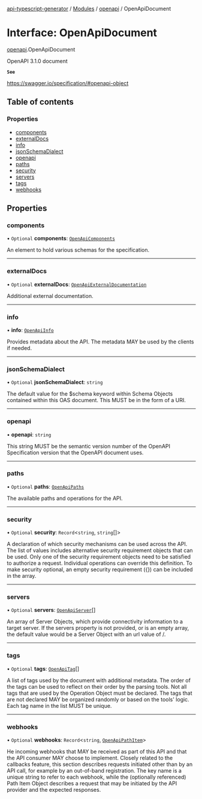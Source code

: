 [api-typescript-generator](../../README.md) / [Modules](../modules.md) / [openapi](../modules/openapi.md) / OpenApiDocument

# Interface: OpenApiDocument

[openapi](../modules/openapi.md).OpenApiDocument

OpenAPI 3.1.0 document

**`See`**

https://swagger.io/specification/#openapi-object

## Table of contents

### Properties

- [components](openapi.OpenApiDocument.md#components)
- [externalDocs](openapi.OpenApiDocument.md#externaldocs)
- [info](openapi.OpenApiDocument.md#info)
- [jsonSchemaDialect](openapi.OpenApiDocument.md#jsonschemadialect)
- [openapi](openapi.OpenApiDocument.md#openapi)
- [paths](openapi.OpenApiDocument.md#paths)
- [security](openapi.OpenApiDocument.md#security)
- [servers](openapi.OpenApiDocument.md#servers)
- [tags](openapi.OpenApiDocument.md#tags)
- [webhooks](openapi.OpenApiDocument.md#webhooks)

## Properties

### components

• `Optional` **components**: [`OpenApiComponents`](openapi.OpenApiComponents.md)

An element to hold various schemas for the specification.

___

### externalDocs

• `Optional` **externalDocs**: [`OpenApiExternalDocumentation`](openapi.OpenApiExternalDocumentation.md)

Additional external documentation.

___

### info

• **info**: [`OpenApiInfo`](openapi.OpenApiInfo.md)

Provides metadata about the API. The metadata MAY be used by the clients if needed.

___

### jsonSchemaDialect

• `Optional` **jsonSchemaDialect**: `string`

The default value for the $schema keyword within Schema Objects contained within this OAS document. This MUST be
in the form of a URI.

___

### openapi

• **openapi**: `string`

This string MUST be the semantic version number of the OpenAPI Specification version that the OpenAPI document
uses.

___

### paths

• `Optional` **paths**: [`OpenApiPaths`](../modules/openapi.md#openapipaths)

The available paths and operations for the API.

___

### security

• `Optional` **security**: `Record`\<`string`, `string`[]\>

A declaration of which security mechanisms can be used across the API. The list of values includes alternative
security requirement objects that can be used. Only one of the security requirement objects need to be satisfied
to authorize a request. Individual operations can override this definition. To make security optional, an empty
security requirement ({}) can be included in the array.

___

### servers

• `Optional` **servers**: [`OpenApiServer`](openapi.OpenApiServer.md)[]

An array of Server Objects, which provide connectivity information to a target server. If the servers property is
not provided, or is an empty array, the default value would be a Server Object with an url value of /.

___

### tags

• `Optional` **tags**: [`OpenApiTag`](openapi.OpenApiTag.md)[]

A list of tags used by the document with additional metadata. The order of the tags can be used to reflect on
their order by the parsing tools. Not all tags that are used by the Operation Object must be declared. The tags
that are not declared MAY be organized randomly or based on the tools' logic. Each tag name in the list MUST be
unique.

___

### webhooks

• `Optional` **webhooks**: `Record`\<`string`, [`OpenApiPathItem`](../modules/openapi.md#openapipathitem)\>

He incoming webhooks that MAY be received as part of this API and that the API consumer MAY choose to implement.
Closely related to the callbacks feature, this section describes requests initiated other than by an API call,
for example by an out-of-band registration. The key name is a unique string to refer to each webhook, while the
(optionally referenced) Path Item Object describes a request that may be initiated by the API provider and the
expected responses.
